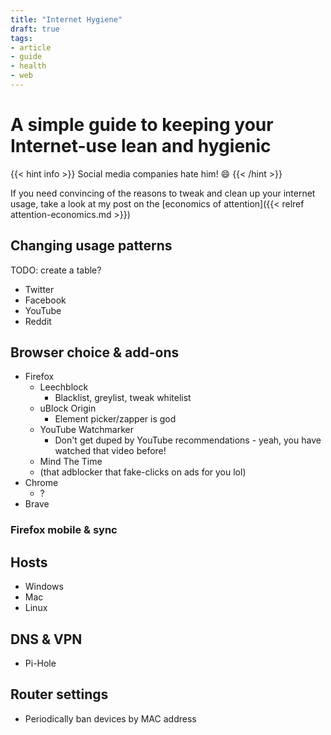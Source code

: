 ```yaml
---
title: "Internet Hygiene"
draft: true
tags:
- article
- guide
- health
- web
---
```


# A simple guide to keeping your Internet-use lean and hygienic

{{< hint info >}}
Social media companies hate him! 😄
{{< /hint >}}

If you need convincing of the reasons to tweak and clean up your internet usage, take a look at my post on the [economics of attention]({{< relref attention-economics.md >}})

## Changing usage patterns

TODO: create a table?

- Twitter
- Facebook
- YouTube
- Reddit

## Browser choice & add-ons

- Firefox
  - Leechblock
    - Blacklist, greylist, tweak whitelist
  - uBlock Origin
    - Element picker/zapper is god
  - YouTube Watchmarker
    - Don't get duped by YouTube recommendations - yeah, you have watched that video before!
  - Mind The Time
  - (that adblocker that fake-clicks on ads for you lol)
- Chrome
  - ?
- Brave

### Firefox mobile & sync

## Hosts

- Windows
- Mac
- Linux

## DNS & VPN

- Pi-Hole

## Router settings

- Periodically ban devices by MAC address
